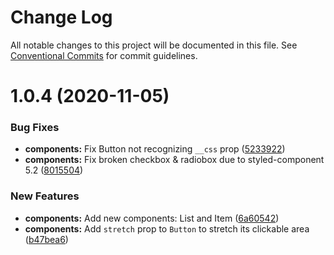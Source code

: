 # Change Log

All notable changes to this project will be documented in this file.
See [Conventional Commits](https://conventionalcommits.org) for commit guidelines.

# 1.0.4 (2020-11-05)

### Bug Fixes

* **components:** Fix Button not recognizing `__css` prop ([5233922](https://github.com/voidagency/factory-react-ui/commit/523392221cddd01f45ec40aaea4ac8f9b8a8d7a4))
* **components:** Fix broken checkbox & radiobox due to styled-component 5.2 ([8015504](https://github.com/voidagency/factory-react-ui/pull/5/commits/80155048035602049483bacd16401a54da8ed09f))

### New Features

* **components:** Add new components: List and Item ([6a60542](https://github.com/voidagency/factory-react-ui/commit/6a60542de30da35db40e7c0ea14d9842d67ea1e9))
* **components:** Add `stretch` prop to `Button` to stretch its clickable area ([b47bea6](https://github.com/voidagency/factory-react-ui/commit/b47bea6940e4b85ddcc2b723cc3464e0b1b4885e))
